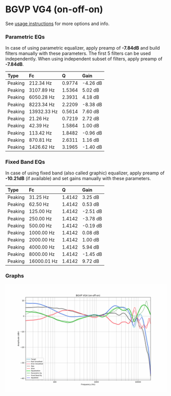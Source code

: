 # BGVP VG4 (on-off-on)
See [usage instructions](https://github.com/jaakkopasanen/AutoEq#usage) for more options and info.

### Parametric EQs
In case of using parametric equalizer, apply preamp of **-7.84dB** and build filters manually
with these parameters. The first 5 filters can be used independently.
When using independent subset of filters, apply preamp of **-7.84dB**.

| Type    | Fc          |      Q | Gain     |
|:--------|:------------|:-------|:---------|
| Peaking | 212.34 Hz   | 0.9774 | -4.26 dB |
| Peaking | 3107.89 Hz  | 1.5364 | 5.02 dB  |
| Peaking | 6050.28 Hz  | 2.3931 | 4.18 dB  |
| Peaking | 8223.34 Hz  | 2.2209 | -8.38 dB |
| Peaking | 13932.33 Hz | 0.5614 | 7.60 dB  |
| Peaking | 21.26 Hz    | 0.7219 | 2.72 dB  |
| Peaking | 42.39 Hz    | 1.5864 | 1.00 dB  |
| Peaking | 113.42 Hz   | 1.8482 | -0.96 dB |
| Peaking | 870.81 Hz   | 2.6311 | 1.16 dB  |
| Peaking | 1426.62 Hz  | 3.1965 | -1.40 dB |

### Fixed Band EQs
In case of using fixed band (also called graphic) equalizer, apply preamp of **-10.21dB**
(if available) and set gains manually with these parameters.

| Type    | Fc          |      Q | Gain     |
|:--------|:------------|:-------|:---------|
| Peaking | 31.25 Hz    | 1.4142 | 3.25 dB  |
| Peaking | 62.50 Hz    | 1.4142 | 0.53 dB  |
| Peaking | 125.00 Hz   | 1.4142 | -2.51 dB |
| Peaking | 250.00 Hz   | 1.4142 | -3.78 dB |
| Peaking | 500.00 Hz   | 1.4142 | -0.19 dB |
| Peaking | 1000.00 Hz  | 1.4142 | 0.08 dB  |
| Peaking | 2000.00 Hz  | 1.4142 | 1.00 dB  |
| Peaking | 4000.00 Hz  | 1.4142 | 5.94 dB  |
| Peaking | 8000.00 Hz  | 1.4142 | -1.45 dB |
| Peaking | 16000.01 Hz | 1.4142 | 9.72 dB  |

### Graphs
![](./BGVP%20VG4%20(on-off-on).png)